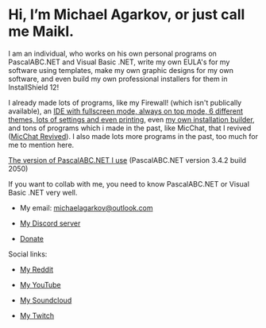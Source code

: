 # Hi, I’m **Michael Agarkov**, or just call me Maikl.

I am an individual, who works on his own personal programs on PascalABC.NET and Visual Basic .NET,
write my own EULA's for my software using templates,
make my own graphic designs for my own software,
and even build my own professional installers for them in InstallShield 12!

I already made lots of programs, like my Firewall! (which isn't publically available),
an [IDE with fullscreen mode, always on top mode, 6 different themes, lots of settings and even printing](https://github.com/MichaelAgarkov/StandalIDE),
even [my own installation builder](https://github.com/MichaelAgarkov/MicSetup),
and tons of programs which i made in the past, like MicChat, that I revived ([MicChat Revived](https://github.com/MichaelAgarkov/MicChatRevived)). I also made lots more programs in the past, too much for me to mention here.

[The version of PascalABC.NET I use](https://tinyurl.com/PascalABCNET) (PascalABC.NET version 3.4.2 build 2050)

If you want to collab with me, you need to know PascalABC.NET or Visual Basic .NET very well.

- My email: michaelagarkov@outlook.com

- [My Discord server](https://discord.gg/z9y23h7)

- [Donate](https://www.donationalerts.com/r/MichaelAgarkov)


Social links:

- [My Reddit](https://www.reddit.com/u/MichaelAgarkov)

- [My YouTube](https://www.youtube.com/channel/UCxFymvUt5FeMevOUEOfmcLA)

- [My Soundcloud](https://soundcloud.com/michaelagarkov)

- [My Twitch](https://www.twitch.tv/michaelagarkov)
